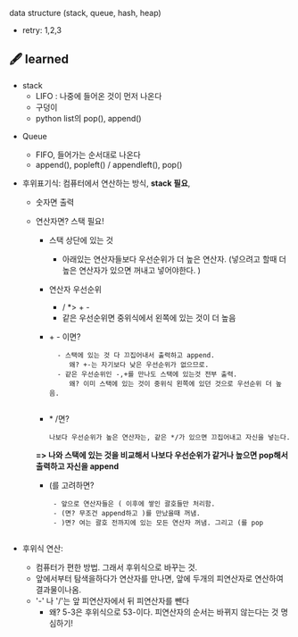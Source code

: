 data structure (stack, queue, hash, heap)

* retry: 1,2,3

## 🖋️ learned
- stack
  - LIFO : 나중에 들어온 것이 먼저 나온다
  - 구덩이
  - python list의 pop(), append()

* Queue
    - FIFO, 들어가는 순서대로 나온다
    - append(), popleft() / appendleft(), pop()

* 후위표기식: 컴퓨터에서 연산하는 방식,  **stack 필요**, 
    - 숫자면 출력
    - 연산자면? 스택 필요!
        - 스택 상단에 있는 것
            - 아래있는 연산자들보다 우선순위가 더 높은 연산자. (넣으려고 할때 더 높은 연산자가 있으면 꺼내고 넣어야한다. )
            
        - 연산자 우선순위
            -  / *> + - 
            - 같은 우선순위면 중위식에서 왼쪽에 있는 것이 더 높음
        - \+ \- 이면?  
          ```
            - 스택에 있는 것 다 끄집어내서 출력하고 append. 
               왜? +-는 자기보다 낮은 우선순위가 없으므로.
            - 같은 우선순위인 -,+를 만나도 스택에 있는것 전부 출력. 
               왜? 이미 스택에 있는 것이 중위식 왼쪽에 있던 것으로 우선순위 더 높음.
           
        - \* /면? 
          ``` 
          나보다 우선순위가 높은 연산자는, 같은 */가 있으면 끄집어내고 자신을 넣는다.
          
        **=> 나와 스택에 있는 것을 비교해서 나보다 우선순위가 같거나 높으면 pop해서 출력하고 자신을 append**
        
        - (를 고려하면?
           ```
            - 앞으로 연산자들은 ( 이후에 쌓인 괄호들만 처리함.
            - (면? 무조건 append하고 )를 만났을때 꺼냄.
            - )면? 여는 괄호 전까지에 있는 모든 연산자 꺼냄. 그리고 (를 pop
            
* 후위식 연산:
    - 컴퓨터가 편한 방법. 그래서 후위식으로 바꾸는 것.
    - 앞에서부터 탐색을하다가 연산자를 만나면, 앞에 두개의 피연산자로 연산하여 결과물이나옴.
    - '-' 나 '/'는 앞 피연산자에서 뒤 피연산자를 뺀다
        - 왜? 5-3은 후위식으로 53-이다. 피연산자의 순서는 바뀌지 않는다는 것 명심하기!

